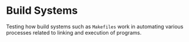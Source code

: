# Build Systems

Testing how build systems such as `Makefiles` work in automating various processes related to linking and execution of programs.
